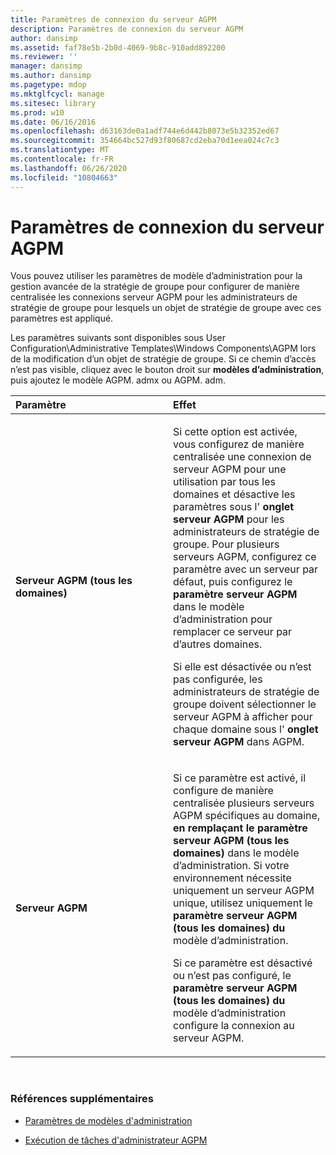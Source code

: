 ```yaml
---
title: Paramètres de connexion du serveur AGPM
description: Paramètres de connexion du serveur AGPM
author: dansimp
ms.assetid: faf78e5b-2b0d-4069-9b8c-910add892200
ms.reviewer: ''
manager: dansimp
ms.author: dansimp
ms.pagetype: mdop
ms.mktglfcycl: manage
ms.sitesec: library
ms.prod: w10
ms.date: 06/16/2016
ms.openlocfilehash: d63163de0a1adf744e6d442b8073e5b32352ed67
ms.sourcegitcommit: 354664bc527d93f80687cd2eba70d1eea024c7c3
ms.translationtype: MT
ms.contentlocale: fr-FR
ms.lasthandoff: 06/26/2020
ms.locfileid: "10804663"
---
```

# Paramètres de connexion du serveur AGPM


Vous pouvez utiliser les paramètres de modèle d’administration pour la gestion avancée de la stratégie de groupe pour configurer de manière centralisée les connexions serveur AGPM pour les administrateurs de stratégie de groupe pour lesquels un objet de stratégie de groupe avec ces paramètres est appliqué.

Les paramètres suivants sont disponibles sous User Configuration\\Administrative Templates\\Windows Components\\AGPM lors de la modification d’un objet de stratégie de groupe. Si ce chemin d’accès n’est pas visible, cliquez avec le bouton droit sur **modèles d’administration**, puis ajoutez le modèle AGPM. admx ou AGPM. adm.

<table>
<colgroup>
<col width="50%" />
<col width="50%" />
</colgroup>
<thead>
<tr class="header">
<th align="left">Paramètre</th>
<th align="left">Effet</th>
</tr>
</thead>
<tbody>
<tr class="odd">
<td align="left"><p><strong>Serveur AGPM (tous les domaines)</strong></p></td>
<td align="left"><p>Si cette option est activée, vous configurez de manière centralisée une connexion de serveur AGPM pour une utilisation par tous les domaines et désactive les paramètres sous l' <strong> onglet serveur AGPM </strong> pour les administrateurs de stratégie de groupe. Pour plusieurs serveurs AGPM, configurez ce paramètre avec un serveur par défaut, puis configurez le <strong> paramètre serveur AGPM </strong> dans le modèle d’administration pour remplacer ce serveur par d’autres domaines.</p>
<p>Si elle est désactivée ou n’est pas configurée, les administrateurs de stratégie de groupe doivent sélectionner le serveur AGPM à afficher pour chaque domaine sous l' <strong> onglet serveur AGPM </strong> dans AGPM.</p></td>
</tr>
<tr class="even">
<td align="left"><p><strong>Serveur AGPM</strong></p></td>
<td align="left"><p>Si ce paramètre est activé, il configure de manière centralisée plusieurs serveurs AGPM spécifiques au domaine, <strong> en remplaçant le paramètre serveur AGPM (tous les domaines) </strong> dans le modèle d’administration. Si votre environnement nécessite uniquement un serveur AGPM unique, utilisez uniquement le <strong> paramètre serveur AGPM (tous les domaines) du </strong> modèle d’administration.</p>
<p>Si ce paramètre est désactivé ou n’est pas configuré, le <strong> paramètre serveur AGPM (tous les domaines) du </strong> modèle d’administration configure la connexion au serveur AGPM.</p></td>
</tr>
</tbody>
</table>

 

### Références supplémentaires

-   [Paramètres de modèles d'administration](administrative-template-settings.md)

-   [Exécution de tâches d'administrateur AGPM](performing-agpm-administrator-tasks.md)

 

 





